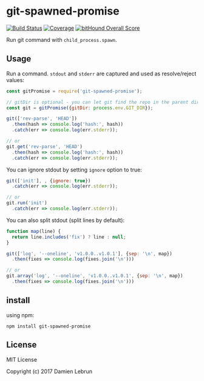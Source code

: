 # git-spawned-promise

[![Build Status][ci-badge]][travis]
[![Coverage][codecov-badge]][codecov]
[![bitHound Overall Score][bithound-badge]][bithound]

Run git command with `child_process.spawn`.

## Usage

Run a command. `stdout` and `stderr` are captured and used as resolve/reject
values:
```js
const gitPromise = require('git-spawned-promise');

// gitDir is optional - you can let git find the repo in the parent directory.
const git = gitPromise({gitDir: process.env.GIT_DIR});

git(['rev-parse', 'HEAD'])
  .then(hash => console.log('hash:', hash))
  .catch(err => console.log(err.stderr));

// or
git.get('rev-parse', 'HEAD')
  .then(hash => console.log('hash:', hash))
  .catch(err => console.log(err.stderr));
```

You can ignore stdout by setting `ignore` option to true:
```js
git(['init'], , {ignore: true})
  .catch(err => console.log(err.stderr));

// or
git.run('init')
  .catch(err => console.log(err.stderr));
```

You can also split stdout (split lines by default):
```js
function map(line) {
  return line.includes('fix') ? line : null;
}

git(['log', '--oneline', 'v1.0.0..v1.0.1'], {sep: '\n', map})
  .then(fixes => console.log(fixes.join('\n')))

// or
git.array('log', '--oneline', 'v1.0.0..v1.0.1', {sep: '\n', map})
  .then(fixes => console.log(fixes.join('\n')))
```

## install

using npm:

```shell
npm install git-spawned-promise
```

## License

MIT License

Copyright (c) 2017 Damien Lebrun


[hub]: https://github.com/github/hub#installation
[travis]: https://travis-ci.org/dinoboff/git-spawned-promise
[ci-badge]: https://travis-ci.org/dinoboff/git-spawned-promise.svg?branch=master
[bithound]: https://www.bithound.io/github/dinoboff/git-spawned-promise
[bithound-badge]: https://www.bithound.io/github/dinoboff/git-spawned-promise/badges/score.svg
[codecov]: https://codecov.io/gh/dinoboff/git-spawned-promise
[codecov-badge]: https://codecov.io/gh/dinoboff/git-spawned-promise/branch/master/graph/badge.svg
